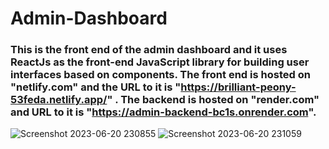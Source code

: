 ﻿# Admin-Dashboard
### This is the front end of the admin dashboard and it uses ReactJs as the front-end JavaScript library for building user interfaces based on components. The front end is hosted on "netlify.com" and the URL to it is "https://brilliant-peony-53feda.netlify.app/" . The backend is hosted on "render.com" and URL to it is "https://admin-backend-bc1s.onrender.com".
![Screenshot 2023-06-20 230855](https://github.com/Dubeyaviral/Admin-Dashboard/assets/85870610/d30ce767-ba95-4b13-a6cc-277d66cc5b62)
![Screenshot 2023-06-20 231059](https://github.com/Dubeyaviral/Admin-Dashboard/assets/85870610/7ad99f1f-ea00-449a-aa67-baa39ed4231d)
